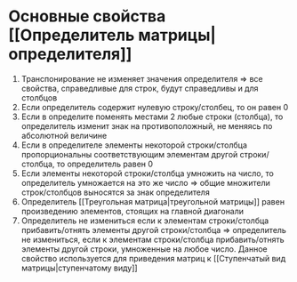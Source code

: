 # Основные свойства [[Определитель матрицы|определителя]]
1. Транспонирование не изменяет значения определителя => все свойства, справедливые для строк, будут справедливы и для столбцов
2. Если определитель содержит нулевую строку/столбец, то он равен 0
3. Если в определите поменять местами 2 любые строки (столбца), то определитель изменит знак на противоположный, не меняясь по абсолютной величине
4. Если в определителе элементы некоторой строки/столбца пропорциональны соответствующим элементам другой строки/столбца, то определитель равен 0
5. Если элементы некоторой строки/столбца умножить на число, то определитель умножается на это же число $\Rightarrow$ общие множители строк/столбцов выносятся за знак определителя
6. Определитель [[Треугольная матрица|треугольной матрицы]] равен произведению элементов, стоящих на главной диагонали
7. Определитель не измениться если к элементам строки/столбца прибавить/отнять элементы другой строки/столбца $\Rightarrow$ определитель не измениться, если к элементам строки/столбца прибавить/отнять элементы другой строки, умноженные на любое число. Данное свойство используется для приведения матриц к [[Ступенчатый вид матрицы|ступенчатому виду]]